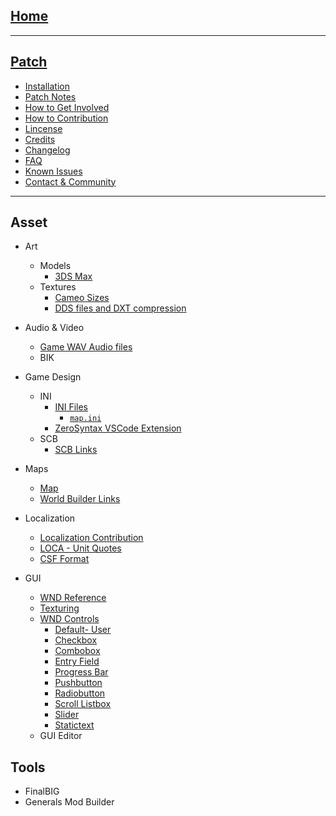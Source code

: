 <!-- markdownlint-disable -->

## [Home](Home)

---
## [Patch](patch)
- [Installation](installation)
- [Patch Notes](patch_notes)
- [How to Get Involved](how_to_involved)
- [How to Contribution](contribution)
- [Lincense](license)
- [Credits](credits)
- [Changelog](changelog)
- [FAQ](faq)
- [Known Issues](known_issues)
- [Contact & Community](contact_community)

---
## Asset
- Art
    - Models
        - [3DS Max](3dsmax)
    - Textures
        - [Cameo Sizes](cameo_sizes)
        - [DDS files and DXT compression](dds_files_and_dxt_compression)

- Audio & Video
    - [Game WAV Audio files](audio)
    - BIK
- Game Design
    - INI
        - [INI Files](GameDesign/ini_files)
          - [`map.ini`](map_ini)
        - [ZeroSyntax VSCode Extension](ini-linter)
    - SCB
        - [SCB Links](scb_links)
- Maps
    - [Map](map_ini)
    - [World Builder Links](worldbuilder_links)
- Localization
    - [Localization Contribution](localization_contribution)
    - [LOCA - Unit Quotes](unit_quotes.txt)
    - [CSF Format](csf_format)

- GUI
    - [WND Reference](wnd_reference)
    - [Texturing](texturing)
    - [WND Controls](WND_Controls)
        - [Default- User](wnd_controls_user)
        - [Checkbox](wnd_controls_checkbox)
        - [Combobox](wnd_controls_combobox)
        - [Entry Field](wnd_controls_entryfiled)
        - [Progress Bar](wnd_controls_progressbar)
        - [Pushbutton](wnd_controls_pushbutton)
        - [Radiobutton](wnd_controls_radiobutton)
        - [Scroll Listbox](wnd_controls_scrollistbox)
        - [Slider](wnd_controls_slider)
        - [Statictext](wnd_controls_statictext)
    - GUI Editor

## Tools

- FinalBIG
- Generals Mod Builder

<!-- markdownlint-restore -->
